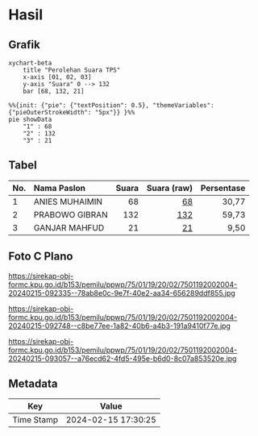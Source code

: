 # Hasil

## Grafik

```mermaid
xychart-beta
    title "Perolehan Suara TPS"
    x-axis [01, 02, 03]
    y-axis "Suara" 0 --> 132
    bar [68, 132, 21]
```

```mermaid
%%{init: {"pie": {"textPosition": 0.5}, "themeVariables": {"pieOuterStrokeWidth": "5px"}} }%%
pie showData
    "1" : 68
    "2" : 132
    "3" : 21
```

## Tabel

| No. | Nama Paslon    | Suara | Suara (raw) | Persentase |
|:--- |:-------------- | -----:| -----------:| ----------:|
| 1   | ANIES MUHAIMIN | 68    | [68][p-1]   | 30,77      |
| 2   | PRABOWO GIBRAN | 132   | [132][p-2]  | 59,73      |
| 3   | GANJAR MAHFUD  | 21    | [21][p-3]   | 9,50       |


[p-1]: https://github.com/gigit-pemilu/pemilu-2024-75-gorontalo/blob/main/pilpres/hitung-suara/sub/75-gorontalo/sub/01-gorontalo/sub/19-tabongo/sub/2002-tabongo-barat/sub/004-tps/sub/paslon-1.txt
[p-2]: https://github.com/gigit-pemilu/pemilu-2024-75-gorontalo/blob/main/pilpres/hitung-suara/sub/75-gorontalo/sub/01-gorontalo/sub/19-tabongo/sub/2002-tabongo-barat/sub/004-tps/sub/paslon-2.txt
[p-3]: https://github.com/gigit-pemilu/pemilu-2024-75-gorontalo/blob/main/pilpres/hitung-suara/sub/75-gorontalo/sub/01-gorontalo/sub/19-tabongo/sub/2002-tabongo-barat/sub/004-tps/sub/paslon-3.txt

## Foto C Plano

https://sirekap-obj-formc.kpu.go.id/b153/pemilu/ppwp/75/01/19/20/02/7501192002004-20240215-092335--78ab8e0c-9e7f-40e2-aa34-656289ddf855.jpg

https://sirekap-obj-formc.kpu.go.id/b153/pemilu/ppwp/75/01/19/20/02/7501192002004-20240215-092748--c8be77ee-1a82-40b6-a4b3-191a9410f77e.jpg

https://sirekap-obj-formc.kpu.go.id/b153/pemilu/ppwp/75/01/19/20/02/7501192002004-20240215-093057--a76ecd62-4fd5-495e-b6d0-8c07a853520e.jpg


## Metadata

| Key        | Value               |
| ---------- | ------------------- |
| Time Stamp | 2024-02-15 17:30:25 |



